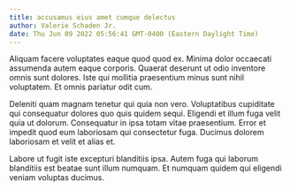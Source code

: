 ```yaml
---
title: accusamus eius amet cumque delectus
author: Valerie Schaden Jr.
date: Thu Jun 09 2022 05:56:41 GMT-0400 (Eastern Daylight Time)
---
```

Aliquam facere voluptates eaque quod quod ex. Minima dolor occaecati assumenda autem eaque corporis. Quaerat deserunt ut odio inventore omnis sunt dolores. Iste qui mollitia praesentium minus sunt nihil voluptatem. Et omnis pariatur odit cum.

 Deleniti quam magnam tenetur qui quia non vero. Voluptatibus cupiditate qui consequatur dolores quo quis quidem sequi. Eligendi et illum fuga velit quia ut dolorum. Consequatur in ipsa totam vitae praesentium. Error et impedit quod eum laboriosam qui consectetur fuga. Ducimus dolorem laboriosam et velit et alias et.

 Labore ut fugit iste excepturi blanditiis ipsa. Autem fuga qui laborum blanditiis est beatae sunt illum numquam. Et numquam quidem qui eligendi veniam voluptas ducimus.